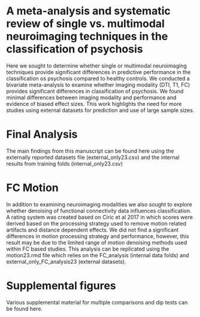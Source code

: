 # A meta-analysis and systematic review of single vs. multimodal neuroimaging techniques in the classification of psychosis

Here we sought to determine whether single or multimodal neuroimaging techniques provide significant differences in predictive performance in the classification os psychosis compared to healthy controls. We conducted a bivariate meta-analysis to examine whether imaging modality (DTI, T1, FC) provides significant differences in classification of psychosis. We found minimal differences between imaging modality and performance and evidence of biased effect sizes. This work highlights the need for more studies using external datasets for prediction and use of large sample sizes. 

# Final Analysis

The main findings from this manuscript can be found here using the externally reported datasets file (external_only23.csv) and the internal results from training folds (internal_only23.csv)

# FC Motion

In addition to examining neuroimaging modalities we also sought to explore whether denoising of functional connectivity data influences classification. A rating system was created based on Ciric et al 2017 in which scores were derived based on the processing strategy used to remove motion related artifacts and distance dependent effects. We did not find a significant differences in motion processing strategy and performance, however, this result may be due to the limited range of motion denoising methods used within FC based studies. 
This analysis can be replicated using the motion23.rmd file which relies on the FC_analysis (internal data folds) and external_only_FC_analysis23 (external datasets). 

# Supplemental figures

Various supplemental material for multiple comparisons and dip tests can be found here. 



